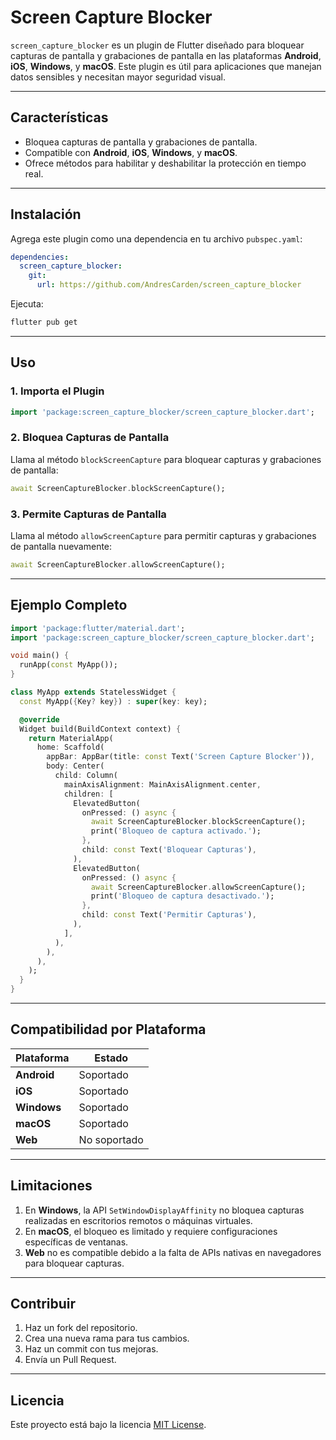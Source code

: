 # **Screen Capture Blocker**

`screen_capture_blocker` es un plugin de Flutter diseñado para bloquear capturas de pantalla y grabaciones de pantalla en las plataformas **Android**, **iOS**, **Windows**, y **macOS**. Este plugin es útil para aplicaciones que manejan datos sensibles y necesitan mayor seguridad visual.

---

## **Características**
- Bloquea capturas de pantalla y grabaciones de pantalla.
- Compatible con **Android**, **iOS**, **Windows**, y **macOS**.
- Ofrece métodos para habilitar y deshabilitar la protección en tiempo real.

---

## **Instalación**

Agrega este plugin como una dependencia en tu archivo `pubspec.yaml`:

```yaml
dependencies:
  screen_capture_blocker:
    git:
      url: https://github.com/AndresCarden/screen_capture_blocker
```

Ejecuta:

```bash
flutter pub get
```

---

## **Uso**

### **1. Importa el Plugin**
```dart
import 'package:screen_capture_blocker/screen_capture_blocker.dart';
```

### **2. Bloquea Capturas de Pantalla**
Llama al método `blockScreenCapture` para bloquear capturas y grabaciones de pantalla:

```dart
await ScreenCaptureBlocker.blockScreenCapture();
```

### **3. Permite Capturas de Pantalla**
Llama al método `allowScreenCapture` para permitir capturas y grabaciones de pantalla nuevamente:

```dart
await ScreenCaptureBlocker.allowScreenCapture();
```

---

## **Ejemplo Completo**

```dart
import 'package:flutter/material.dart';
import 'package:screen_capture_blocker/screen_capture_blocker.dart';

void main() {
  runApp(const MyApp());
}

class MyApp extends StatelessWidget {
  const MyApp({Key? key}) : super(key: key);

  @override
  Widget build(BuildContext context) {
    return MaterialApp(
      home: Scaffold(
        appBar: AppBar(title: const Text('Screen Capture Blocker')),
        body: Center(
          child: Column(
            mainAxisAlignment: MainAxisAlignment.center,
            children: [
              ElevatedButton(
                onPressed: () async {
                  await ScreenCaptureBlocker.blockScreenCapture();
                  print('Bloqueo de captura activado.');
                },
                child: const Text('Bloquear Capturas'),
              ),
              ElevatedButton(
                onPressed: () async {
                  await ScreenCaptureBlocker.allowScreenCapture();
                  print('Bloqueo de captura desactivado.');
                },
                child: const Text('Permitir Capturas'),
              ),
            ],
          ),
        ),
      ),
    );
  }
}
```

---

## **Compatibilidad por Plataforma**

| Plataforma | Estado         |
|------------|----------------|
| **Android** | Soportado      |
| **iOS**     | Soportado      |
| **Windows** | Soportado      |
| **macOS**   | Soportado      |
| **Web**     | No soportado   |

---

## **Limitaciones**
1. En **Windows**, la API `SetWindowDisplayAffinity` no bloquea capturas realizadas en escritorios remotos o máquinas virtuales.
2. En **macOS**, el bloqueo es limitado y requiere configuraciones específicas de ventanas.
3. **Web** no es compatible debido a la falta de APIs nativas en navegadores para bloquear capturas.

---

## **Contribuir**

1. Haz un fork del repositorio.
2. Crea una nueva rama para tus cambios.
3. Haz un commit con tus mejoras.
4. Envía un Pull Request.

---

## **Licencia**
Este proyecto está bajo la licencia [MIT License](https://opensource.org/licenses/MIT).
